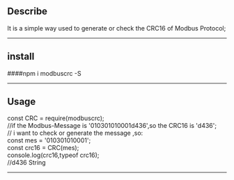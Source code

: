 ## Describe  
It is a simple way used to generate or check the CRC16 of Modbus Protocol;  
****
## install  
####npm i modbuscrc -S  
****
## Usage  
const CRC = require(modbuscrc);  
 //if the Modbus-Message is '010301010001d436',so the CRC16 is 'd436';  
 // i want to check or generate the message ,so:  
const mes = '010301010001';  
const crc16 = CRC(mes);  
console.log(crc16,typeof crc16);  
 //d436 String
****
